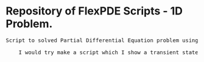 # Repository of FlexPDE Scripts - 1D Problem.
<pre>
Script to solved Partial Differential Equation problem using FlexPDE.

	I would try make a script which I show a transient state in RL, and RC circuit after connect and disconnect const DC voltage.
</pre>